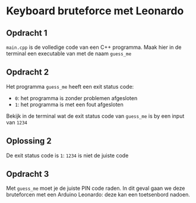# Keyboard bruteforce met Leonardo

## Opdracht 1

`main.cpp` is de volledige code van een C++ programma. 
Maak hier in de terminal een executable van met de naam `guess_me`

## Opdracht 2

Het programma `guess_me` heeft een exit status code: 

 * `0`: het programma is zonder problemen afgesloten
 * `1`: het programma is met een fout afgesloten

Bekijk in de terminal wat de exit status code van `guess_me` is by een input van `1234`

## Oplossing 2

De exit status code is `1`: `1234` is niet de juiste code

## Opdracht 3

Met `guess_me` moet je de juiste PIN code raden. In dit geval gaan we deze bruteforcen met 
een Arduino Leonardo: deze kan een toetsenbord nadoen.


